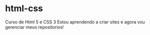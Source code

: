 # html-css
 Curso de Html 5 e CSS 3
 Estou aprendendo a criar sites e agora vou gerenciar meus repositorios! 